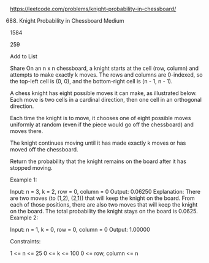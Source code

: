 https://leetcode.com/problems/knight-probability-in-chessboard/

688. Knight Probability in Chessboard
Medium

1584

259

Add to List

Share
On an n x n chessboard, a knight starts at the cell (row, column) and attempts to make exactly k moves. The rows and columns are 0-indexed, so the top-left cell is (0, 0), and the bottom-right cell is (n - 1, n - 1).

A chess knight has eight possible moves it can make, as illustrated below. Each move is two cells in a cardinal direction, then one cell in an orthogonal direction.


Each time the knight is to move, it chooses one of eight possible moves uniformly at random (even if the piece would go off the chessboard) and moves there.

The knight continues moving until it has made exactly k moves or has moved off the chessboard.

Return the probability that the knight remains on the board after it has stopped moving.

 

Example 1:

Input: n = 3, k = 2, row = 0, column = 0
Output: 0.06250
Explanation: There are two moves (to (1,2), (2,1)) that will keep the knight on the board.
From each of those positions, there are also two moves that will keep the knight on the board.
The total probability the knight stays on the board is 0.0625.
Example 2:

Input: n = 1, k = 0, row = 0, column = 0
Output: 1.00000
 

Constraints:

1 <= n <= 25
0 <= k <= 100
0 <= row, column <= n
